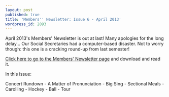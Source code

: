 ```yaml
---
layout: post
published: true
title: 'Members'' Newsletter: Issue 6 - April 2013'
wordpress_id: 2893
---
```


April 2013's Members' Newsletter is out at last! Many apologies for the long delay... Our Social Secretaries had a computer-based disaster. Not to worry though: this one is a cracking round-up from last semester!

<a title="Members' Newsletter" href="http://eums.eusa.ed.ac.uk/society/membership/newsletter/">Click here to go to the Members' Newsletter page</a> and download and read it.

<p class="newsletter-summary">In this issue:</p>

<p class="newsletter-summary">Concert Rundown - A Matter of Pronunciation - Big Sing - Sectional Meals - Carolling - Hockey - Ball - Tour</p>
